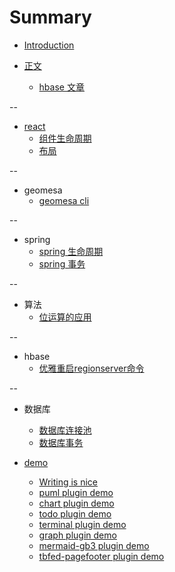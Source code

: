 # Summary

* [Introduction](README.md)

* [正文](part2/README.md)
    * [hbase 文章](part/hbase.md)

    
--

* [react](react/react-组件生命周期.md)
    * [组件生命周期](react/react-组件生命周期.md)
    * [布局](react/布局.md)
    
--  
* geomesa
	* [geomesa cli](geomesa/geomesa-cli.md)
	
--
* spring
	* [spring 生命周期](spring/life-cycle.md)
	* [spring 事务](spring/spring-transaction.md)

--
* 算法
	* [位运算的应用](algorithm/algorithm.md)

--
* hbase
	* [优雅重启regionserver命令](hbase/restart-regionserver.md)

-- 
* 数据库
	* [数据库连接池](db/db-connection-pool.md)
	* [数据库事务]()

* [demo](part1/README.md)
    * [Writing is nice](part/先跳过下载谷歌浏览器.md)
    * [puml plugin demo](part/puml.md)
    * [chart plugin demo](part/chart.md)
	* [todo plugin demo](part/todo.md)
	* [terminal plugin demo](part/terminal.md)
	* [graph plugin demo](part/graph.md)
	* [mermaid-gb3 plugin demo](part/mermaidgb3.md)
	* [tbfed-pagefooter plugin demo](part/tbfed-pagefooter.md)
	
